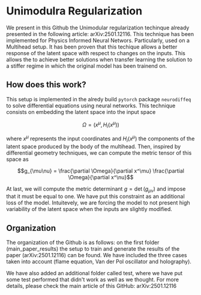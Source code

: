 # Unimodulra Regularization
We present in this Github the Unimodular regularization techinque already presented in the following article: arXiv:2501.12116. This technique has been implemented for Physics Informed Neural Networs. Particularly,
used on a Multihead setup. It has been proven that this techique allows a better response of the latent space with respect to changes on the inputs. This allows the to achieve better solutions when transfer
learning the solution to a stiffer regime in which the original model has been trainend on.

## How does this work?
This setup is implemented in the alredy build $\texttt{pytorch}$ package $\texttt{neurodiffeq}$ to solve differential equations using neural networks. This technique consists on embedding the latent space into the
input space

$$\Omega =  (x^\mu, H_i(x^\mu))$$

where $x^\mu$ represents the input coordinates and $H_i(x^\mu)$ the components of the latent space produced by the body of the multihead. Then, inspired by differential geometry techniques, we can compute the metric
tensor of this space as

$$g_{\mu\nu} = \frac{\partial \Omega}{\partial x^\mu} \frac{\partial \Omega}{\partial x^\nu}$$

At last, we will compute the metric determinant $g = \det(g_{\mu\nu})$ and impose that it must be equal to one. We have put this constraint as an additional loss of the model. Intuitevely, we are forcing the model
to not present high variability of the latent space when the inputs are slightly modified.

## Organization 
The organization of the Github is as follows: on the first folder (main_paper_results) the setup to train and generate the results of the paper (arXiv:2501.12116) can be found. We have included the three cases taken
into account (flame equation, Van der Pol oscillator and holography).

We have also added an additional folder called test, where we have put some test performed that didn't work as well as we thought. For more details, please check the main article of this GitHub: arXiv:2501.12116
